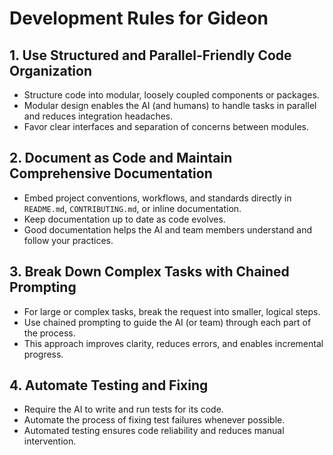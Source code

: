 # Development Rules for Gideon

## 1. Use Structured and Parallel-Friendly Code Organization
- Structure code into modular, loosely coupled components or packages.
- Modular design enables the AI (and humans) to handle tasks in parallel and reduces integration headaches.
- Favor clear interfaces and separation of concerns between modules.

## 2. Document as Code and Maintain Comprehensive Documentation
- Embed project conventions, workflows, and standards directly in `README.md`, `CONTRIBUTING.md`, or inline documentation.
- Keep documentation up to date as code evolves.
- Good documentation helps the AI and team members understand and follow your practices.

## 3. Break Down Complex Tasks with Chained Prompting
- For large or complex tasks, break the request into smaller, logical steps.
- Use chained prompting to guide the AI (or team) through each part of the process.
- This approach improves clarity, reduces errors, and enables incremental progress.

## 4. Automate Testing and Fixing
- Require the AI to write and run tests for its code.
- Automate the process of fixing test failures whenever possible.
- Automated testing ensures code reliability and reduces manual intervention. 